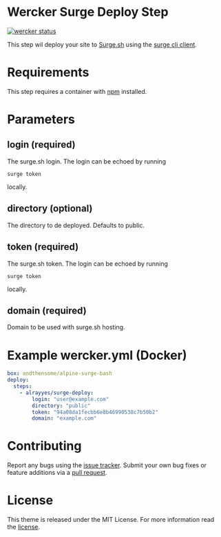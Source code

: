 # Wercker Surge Deploy Step 

[![wercker status](https://app.wercker.com/status/53608930d55146d82ac67f64a6b82e74/m "wercker status")](https://app.wercker.com/project/bykey/53608930d55146d82ac67f64a6b82e74)

This step wil deploy your site to [Surge.sh](https://surge.sh/) using the [surge cli client](https://www.npmjs.com/package/surge).

# Requirements

This step requires a container with [npm](https://www.npmjs.com/) installed.

# Parameters

## login (required)

The surge.sh login. The login can be echoed by running

```shell
surge token
```

locally.

## directory (optional)

The directory to de deployed. Defaults to public.

## token (required)

The surge.sh token. The login can be echoed by running

```shell
surge token
```

locally.

## domain (required)

Domain to be used with surge.sh hosting.

# Example wercker.yml (Docker)

```yml
box: andthensome/alpine-surge-bash
deploy:
  steps:
    - alrayyes/surge-deploy:
        login: "user@example.com"
        directory: "public"
        token: "94a08da1fecbb6e8b46990538c7b50b2"
        domain: "example.com"
```

# Contributing

Report any bugs using the [issue tracker][issue_tracker]. Submit your own bug fixes or feature additions via a [pull request][pull_request].

# License

This theme is released under the MIT License. For more information read the [license][license].

[issue_tracker]: https://github.com/alrayyes/wercker-surge-deploy-step/issues
[pull_request]: https://github.com/alrayyes/wercker-surge-deploy-step/pulls
[license]: https://github.com/alrayyes/wercker-surge-deploy-step/blob/master/LICENSE.md
